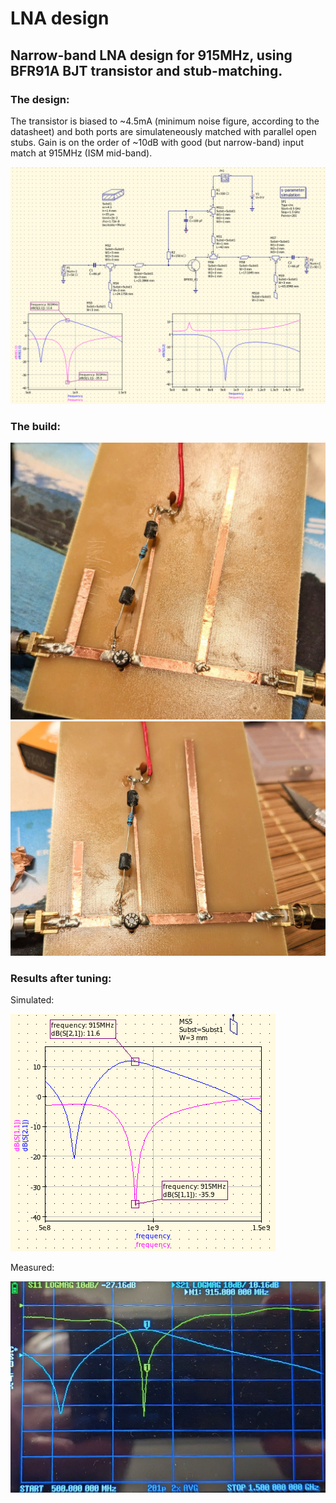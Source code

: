 # LNA design

## Narrow-band LNA design for 915MHz, using BFR91A BJT transistor and stub-matching.

### The design:

The transistor is biased to ~4.5mA (minimum noise figure, according to the datasheet) and both ports are simulateneously matched with parallel open stubs. Gain is on the order of ~10dB with good (but narrow-band) input match at 915MHz (ISM mid-band).

![screen](screen.png)

### The build:

![pcb1](pcb1.jpg)
![pcb2](pcb2.jpg)

### Results after tuning:

Simulated:

![expected](expected.png)

Measured:

![vna](vna.jpg)

